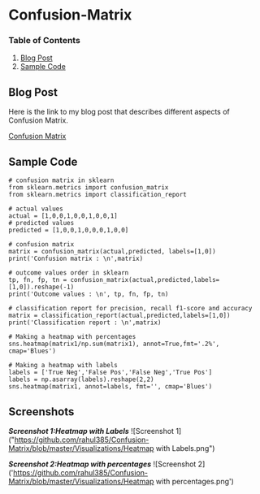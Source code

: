 # Confusion-Matrix

### Table of Contents
1. [Blog Post](#Blog_Post)
2. [Sample Code](#code)

## Blog Post <a name="Blog_Post"></a>
Here is the link to my blog post that describes different aspects of Confusion Matrix.

[Confusion Matrix](https://rahulgupta1.medium.com/confusion-matrix-in-machine-learning-d15040776893)

## Sample Code <a name="code"></a>
```
# confusion matrix in sklearn
from sklearn.metrics import confusion_matrix
from sklearn.metrics import classification_report

# actual values
actual = [1,0,0,1,0,0,1,0,0,1]
# predicted values
predicted = [1,0,0,1,0,0,0,1,0,0]

# confusion matrix
matrix = confusion_matrix(actual,predicted, labels=[1,0])
print('Confusion matrix : \n',matrix)

# outcome values order in sklearn
tp, fn, fp, tn = confusion_matrix(actual,predicted,labels=[1,0]).reshape(-1)
print('Outcome values : \n', tp, fn, fp, tn)

# classification report for precision, recall f1-score and accuracy
matrix = classification_report(actual,predicted,labels=[1,0])
print('Classification report : \n',matrix)

# Making a heatmap with percentages
sns.heatmap(matrix1/np.sum(matrix1), annot=True,fmt='.2%', cmap='Blues')

# Making a heatmap with labels
labels = ['True Neg','False Pos','False Neg','True Pos']
labels = np.asarray(labels).reshape(2,2)
sns.heatmap(matrix1, annot=labels, fmt='', cmap='Blues')
```

## Screenshots

***Screenshot 1:Heatmap with Labels***
![Screenshot 1]("https://github.com/rahul385/Confusion-Matrix/blob/master/Visualizations/Heatmap with Labels.png")

***Screenshot 2:Heatmap with percentages***
![Screenshot 2]('https://github.com/rahul385/Confusion-Matrix/blob/master/Visualizations/Heatmap with percentages.png')
